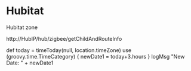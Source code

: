 # Hubitat
Hubitat zone

http://HubIP/hub/zigbee/getChildAndRouteInfo

def today = timeToday(null, location.timeZone) 
use (groovy.time.TimeCategory) { 
newDate1 = today+3.hours
 }
 logMsg "New Date: " + newDate1
